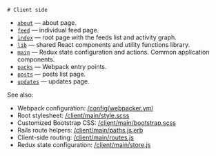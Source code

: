     # Client side

- [`about`](./about) — about page.
- [`feed`](./feed) — individual feed page.
- [`index`](./index) — root page with the feeds list and activity graph.
- [`lib`](./lib) — shared React components and utility functions library.
- [`main`](./main) — Redux state configuration and actions. Common application components.
- [`packs`](./packs) — Webpack entry points.
- [`posts`](./posts) — posts list page.
- [`updates`](./updates) — updates page.

See also:

- Webpack configuration: [/config/webpacker.yml](../config/webpacker.yml)
- Root stylesheet: [/client/main/style.scss](./main/style.scss)
- Customized Bootstrap CSS: [/client/main/bootstrap.scss](./main/bootstrap.scss)
- Rails route helpers: [/client/main/paths.js.erb](./main/paths.js.erb)
- Client-side routing: [/client/main/routes.js](./main/routes.js)
- Redux state configuration: [/client/main/store.js](./main/store.js)
